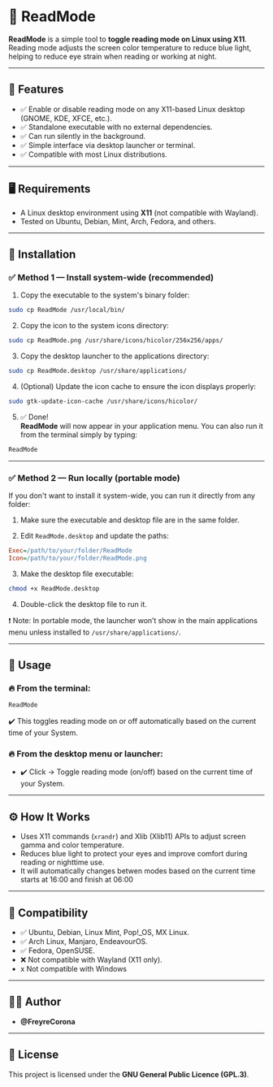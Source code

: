 
# 📖 ReadMode

**ReadMode** is a simple tool to **toggle reading mode on Linux using X11**. Reading mode adjusts the screen color temperature to reduce blue light, helping to reduce eye strain when reading or working at night.

---

## 🚀 Features

- ✅ Enable or disable reading mode on any X11-based Linux desktop (GNOME, KDE, XFCE, etc.).
- ✅ Standalone executable with no external dependencies.
- ✅ Can run silently in the background.
- ✅ Simple interface via desktop launcher or terminal.
- ✅ Compatible with most Linux distributions.

---

## 🖥️ Requirements

- A Linux desktop environment using **X11** (not compatible with Wayland).
- Tested on Ubuntu, Debian, Mint, Arch, Fedora, and others.

---

## 🔧 Installation

### ✅ Method 1 — Install system-wide (recommended)

1. Copy the executable to the system's binary folder:

```bash
sudo cp ReadMode /usr/local/bin/
```

2. Copy the icon to the system icons directory:

```bash
sudo cp ReadMode.png /usr/share/icons/hicolor/256x256/apps/
```

3. Copy the desktop launcher to the applications directory:

```bash
sudo cp ReadMode.desktop /usr/share/applications/
```

4. (Optional) Update the icon cache to ensure the icon displays properly:

```bash
sudo gtk-update-icon-cache /usr/share/icons/hicolor/
```

5. ✅ Done!  
**ReadMode** will now appear in your application menu. You can also run it from the terminal simply by typing:

```bash
ReadMode
```

---

### ✅ Method 2 — Run locally (portable mode)

If you don't want to install it system-wide, you can run it directly from any folder:

1. Make sure the executable and desktop file are in the same folder.

2. Edit `ReadMode.desktop` and update the paths:

```ini
Exec=/path/to/your/folder/ReadMode
Icon=/path/to/your/folder/ReadMode.png
```

3. Make the desktop file executable:

```bash
chmod +x ReadMode.desktop
```

4. Double-click the desktop file to run it.

❗ Note: In portable mode, the launcher won’t show in the main applications menu unless installed to `/usr/share/applications/`.

---

## 🧠 Usage

### 🔥 From the terminal:

```bash
ReadMode
```

✔️ This toggles reading mode on or off automatically based on the current time of your System.

### 🔥 From the desktop menu or launcher:

- ✔️ Click → Toggle reading mode (on/off) based on the current time of your System.

---

## ⚙️ How It Works

- Uses X11 commands (`xrandr`) and Xlib (Xlib11) APIs to adjust screen gamma and color temperature.
- Reduces blue light to protect your eyes and improve comfort during reading or nighttime use.
- It will automatically changes betwen modes based on the current time starts at 16:00 and finish at 06:00 

---

## 🐧 Compatibility

- ✅ Ubuntu, Debian, Linux Mint, Pop!_OS, MX Linux.
- ✅ Arch Linux, Manjaro, EndeavourOS.
- ✅ Fedora, OpenSUSE.
- ❌ Not compatible with Wayland (X11 only).
- x  Not compatible with Windows

---

## 👨‍💻 Author

- **@FreyreCorona**

---

## 📝 License

This project is licensed under the **GNU General Public Licence (GPL.3)**.  

